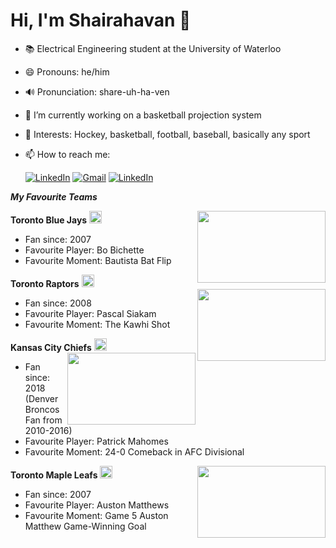 # Hi, I'm Shairahavan 👋


- 📚 Electrical Engineering student at the University of Waterloo
- 😄 Pronouns: he/him
- 🔊 Pronunciation: share-uh-ha-ven
- 🔭 I’m currently working on a basketball projection system
- 💬 Interests: Hockey, basketball, football, baseball, basically any sport 
- 📫 How to reach me: 

     [<img alt="LinkedIn" src="https://img.shields.io/badge/linkedin-%230077B5.svg?style=for-the-badge&logo=linkedin&logoColor=white"/>](https://www.linkedin.com/in/shairahavan-selvachandran/)
[<img alt="Gmail" src="https://img.shields.io/badge/Gmail-D14836?style=for-the-badge&logo=gmail&logoColor=white"/>](mailto:shairahavan.selvachandran@gmail.com)
[<img alt="LinkedIn" src="https://img.shields.io/badge/Microsoft_Outlook-0078D4?style=for-the-badge&logo=microsoft-outlook&logoColor=white"/>](mailto:sselvach@uwaterloo.ca)



***My Favourite Teams***

   **Toronto Blue Jays** <img src="https://upload.wikimedia.org/wikipedia/en/thumb/b/ba/Toronto_Blue_Jays_logo.svg/1200px-Toronto_Blue_Jays_logo.svg.png" height="20"> <img src="https://media0.giphy.com/media/l2SpUepuM4qgdzbeU/giphy.gif" height="115" width="205" align="right">
   - Fan since: 2007
   - Favourite Player: Bo Bichette
   - Favourite Moment: Bautista Bat Flip

   **Toronto Raptors** <img src="https://upload.wikimedia.org/wikipedia/en/thumb/3/36/Toronto_Raptors_logo.svg/1200px-Toronto_Raptors_logo.svg.png" height="20">
<img src="https://media4.giphy.com/media/j44pKzZETTrfHH6icS/200w.gif?cid=6c09b952fjxuilj4kndtgly2fir8ejqtrspdje1qoplh7hf4&rid=200w.gif&ct=g" height="115" width="205" align="right">
   - Fan since: 2008
   - Favourite Player: Pascal Siakam
   - Favourite Moment: The Kawhi Shot 
 
   **Kansas City Chiefs** <img src="https://upload.wikimedia.org/wikipedia/de/thumb/e/e1/Kansas_City_Chiefs_logo.svg/1280px-Kansas_City_Chiefs_logo.svg.png" height="20"> <img src="https://media2.giphy.com/media/S52lxPad6pQZXFydrk/giphy.gif" height="115" width="205" align="right">
   - Fan since: 2018 (Denver Broncos Fan from 2010-2016)
   - Favourite Player: Patrick Mahomes
   - Favourite Moment: 24-0 Comeback in AFC Divisional

   **Toronto Maple Leafs** <img src="https://upload.wikimedia.org/wikipedia/en/thumb/b/b6/Toronto_Maple_Leafs_2016_logo.svg/1200px-Toronto_Maple_Leafs_2016_logo.svg.png" height="20">
<img src="https://media3.giphy.com/media/dbUmJJ2bqZjSDQpsYx/giphy.gif?cid=ecf05e47f2u98ocntc0jqi4lv8a72ms92xsb8my5xuata7si&rid=giphy.gif&ct=g" height="115" width="205" align="right">
   - Fan since: 2007
   - Favourite Player: Auston Matthews
   - Favourite Moment: Game 5 Auston Matthew Game-Winning Goal

